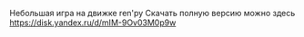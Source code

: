 Небольшая игра на движке ren'py
Скачать полную версию можно здесь
https://disk.yandex.ru/d/mIM-9Ov03M0p9w
